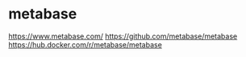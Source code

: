# metabase

https://www.metabase.com/
https://github.com/metabase/metabase
https://hub.docker.com/r/metabase/metabase
